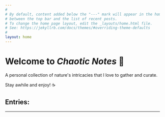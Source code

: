 ```yaml
---
#
# By default, content added below the "---" mark will appear in the home page
# between the top bar and the list of recent posts.
# To change the home page layout, edit the _layouts/home.html file.
# See: https://jekyllrb.com/docs/themes/#overriding-theme-defaults
#
layout: home
---
```

# Welcome to *Chaotic Notes* 🎉

A personal collection of nature's intricacies that I love to gather and curate.

Stay awhile and enjoy! ☕

## Entries:

---
